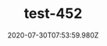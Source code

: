 ---
title: test-452
date: 2020-07-30T07:53:59.980Z
banner_subcontent: asdfsf
category: Fact sheets
focus: Improving workplace culture
role: Line manager/supervisor
organisation_size: Micro (<10 employees)
industry: Healthcare
content: Lorem ipsum dolor sit amet, consectetur adipiscing elit, sed do eiusmod tempor incididunt ut labore et dolore magna aliqua. Ut enim ad minim veniam, quis nostrud exercitation ullamco laboris nisi ut aliquip ex ea commodo consequat. Duis aute irure dolor in reprehenderit in voluptate velit esse cillum dolore eu fugiat nulla pariatur. Excepteur sint occaecat cupidatat non proident, sunt in culpa qui officia deserunt mollit anim id est laborum.
---